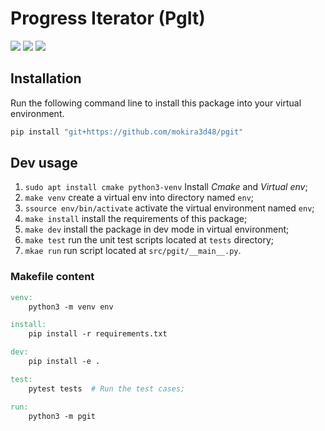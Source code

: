 # Progress Iterator (PgIt)
![](https://img.shields.io/badge/LICENSE-MIT-%2300557f)
![](https://img.shields.io/badge/lastest-2024--07--23-success)
![](https://img.shields.io/badge/contact-dr.mokira%40gmail.com-blueviolet)

<!-- ![](https://img.shields.io/badge/Django-5.0-%2344B78B) -->
<!-- ![](https://img.shields.io/badge/REST%20Framework-3.14.0-%23A30000) -->
<!-- ![](https://img.shields.io/badge/Swagger-OpenAPI%202.0-%23aaaa00) -->

## Installation
Run the following command line to install this package into your virtual
environment.

```sh
pip install "git+https://github.com/mokira3d48/pgit"
```

## Dev usage
1. `sudo apt install cmake python3-venv` Install *Cmake* and *Virtual env*;
2. `make venv` create a virtual env into directory named `env`;
3. `ssource env/bin/activate` activate the virtual environment named `env`;
4. `make install` install the requirements of this package;
5. `make dev` install the package in dev mode in virtual environment;
6. `make test` run the unit test scripts located at `tests` directory;
7. `mkae run` run script located at `src/pgit/__main__.py`.


### Makefile content

```makefile
venv:
	python3 -m venv env

install:
	pip install -r requirements.txt

dev:
	pip install -e .

test:
	pytest tests  # Run the test cases;

run:
	python3 -m pgit
```


